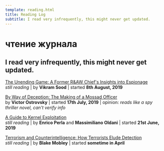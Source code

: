 ```yaml
---
template: reading.html
title: Reading Log
subtitle: I read very infrequently, this might never get updated.
---
```


# чтение журнала
## I read very infrequently, this might never get updated.

[The Unending Game: A Former R&AW Chief's Insights into Espionage](https://www.amazon.in/Unending-Game-Former-Insights-Espionage/dp/0670091502)  
*still reading* | by **Vikram Sood** | started **8th August, 2019** 

[By Way of Deception: The Making of a Mossad Officer](https://www.amazon.in/Way-Deception-Making-Mossad-Officer/dp/0971759502)  
by **Victor Ostrovsky** | started **17th July, 2019** | opinion: *reads
like a spy thriller novel, can't verify info*

[A Guide to Kernel Exploitation](https://www.amazon.in/Guide-Kernel-Exploitation-Attacking-Core/dp/1597494860)  
*still reading* | by **Enrico Perla** and **Massimiliano Oldani** | started **21st June, 2019**

[Terrorism and Counterintelligence: How Terrorists Elude Detection](https://www.amazon.com/Terrorism-Counterintelligence-Terrorist-Detection-Irregular/dp/0231158769)  
*still reading* | by **Blake Mobley** | started **sometime in April**

